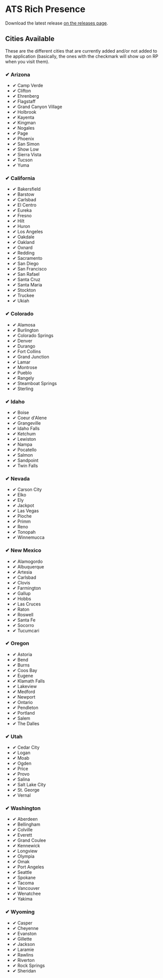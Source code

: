 # ATS Rich Presence
Download the latest release [on the releases page](https://github.com/FireController1847/ats-rich-presence/releases).

## Cities Available
These are the different cities that are currently added and/or not added to the application (basically, the ones with the checkmark will show up on RP when you visit them).

### ✔ Arizona
- ✔ Camp Verde
- ✔ Clifton
- ✔ Ehrenberg
- ✔ Flagstaff
- ✔ Grand Canyon Village
- ✔ Holbrook
- ✔ Kayenta
- ✔ Kingman
- ✔ Nogales
- ✔ Page
- ✔ Phoenix
- ✔ San Simon
- ✔ Show Low
- ✔ Sierra Vista
- ✔ Tucson
- ✔ Yuma

### ✔ California
- ✔ Bakersfield
- ✔ Barstow
- ✔ Carlsbad
- ✔ El Centro
- ✔ Eureka
- ✔ Fresno
- ✔ Hilt
- ✔ Huron
- ✔ Los Angeles
- ✔ Oakdale
- ✔ Oakland
- ✔ Oxnard
- ✔ Redding
- ✔ Sacramento
- ✔ San Diego
- ✔ San Francisco
- ✔ San Rafael
- ✔ Santa Cruz
- ✔ Santa Maria
- ✔ Stockton
- ✔ Truckee
- ✔ Ukiah

### ✔ Colorado
- ✔ Alamosa
- ✔ Burlington
- ✔ Colorado Springs
- ✔ Denver
- ✔ Durango
- ✔ Fort Collins
- ✔ Grand Junction
- ✔ Lamar
- ✔ Montrose
- ✔ Pueblo
- ✔ Rangely
- ✔ Steamboat Springs
- ✔ Sterling

### ✔ Idaho
- ✔ Boise
- ✔ Coeur d'Alene
- ✔ Grangeville
- ✔ Idaho Falls
- ✔ Ketchum
- ✔ Lewiston
- ✔ Nampa
- ✔ Pocatello
- ✔ Salmon
- ✔ Sandpoint
- ✔ Twin Falls

### ✔ Nevada
- ✔ Carson City
- ✔ Elko
- ✔ Ely
- ✔ Jackpot
- ✔ Las Vegas
- ✔ Pioche
- ✔ Primm
- ✔ Reno
- ✔ Tonopah
- ✔ Winnemucca

### ✔ New Mexico
- ✔ Alamogordo
- ✔ Albuquerque
- ✔ Artesia
- ✔ Carlsbad
- ✔ Clovis
- ✔ Farmington
- ✔ Gallup
- ✔ Hobbs
- ✔ Las Cruces
- ✔ Raton
- ✔ Roswell
- ✔ Santa Fe
- ✔ Socorro
- ✔ Tucumcari

### ✔ Oregon
- ✔ Astoria
- ✔ Bend
- ✔ Burns
- ✔ Coos Bay
- ✔ Eugene
- ✔ Klamath Falls
- ✔ Lakeview
- ✔ Medford
- ✔ Newport
- ✔ Ontario
- ✔ Pendleton
- ✔ Portland
- ✔ Salem
- ✔ The Dalles

### ✔ Utah
- ✔ Cedar City
- ✔ Logan
- ✔ Moab
- ✔ Ogden
- ✔ Price
- ✔ Provo
- ✔ Salina
- ✔ Salt Lake City
- ✔ St. George
- ✔ Vernal

### ✔ Washington
- ✔ Aberdeen
- ✔ Bellingham
- ✔ Colville
- ✔ Everett
- ✔ Grand Coulee
- ✔ Kennewick
- ✔ Longview
- ✔ Olympia
- ✔ Omak
- ✔ Port Angeles
- ✔ Seattle
- ✔ Spokane
- ✔ Tacoma
- ✔ Vancouver
- ✔ Wenatchee
- ✔ Yakima

### ✔ Wyoming
- ✔ Casper
- ✔ Cheyenne
- ✔ Evanston
- ✔ Gillette
- ✔ Jackson
- ✔ Laramie
- ✔ Rawlins
- ✔ Riverton
- ✔ Rock Springs
- ✔ Sheridan
